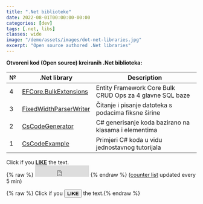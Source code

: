 ```yaml
---
title: ".Net biblioteke"
date: 2022-08-01T00:00:00-00:00
categories: [dev]
tags: [.net, libs]
classes: wide
image: "/demo/assets/images/dot-net-libraries.jpg"
excerpt: "Open source authored .Net libraries"
---
```


**Otvoreni kod (Open source) kreiranih .Net biblioteka:**

| №  | .Net library             | Description                                              |
| -  | ------------------------ | -------------------------------------------------------- |
| 4  | [EFCore.BulkExtensions](https://github.com/borisdj/EFCore.BulkExtensions) | Entity Framework Core Bulk CRUD Ops za 4 glavne SQL baze |
| 3  | [FixedWidthParserWriter](https://github.com/borisdj/FixedWidthParserWriter) | Čitanje i pisanje datoteka s podacima fiksne širine |
| 2  | [CsCodeGenerator](https://github.com/borisdj/CsCodeGenerator) | C# generisanje koda bazirano na klasama i elementima |
| 1  | [CsCodeExample](https://github.com/borisdj/CsCodeExample) | Primjeri C# koda u vidu jednostavnog tutorijala |

Click if you [**LIKE**](https://script.google.com/macros/s/AKfycbzZHMD7Y8gp04hSipbZqj0K8ThiV7fxHf0jZboXcfvU1saESYdk5PjyN6XNwMMCj8uv/exec) the text.<br>
{% raw %} <iframe src="https://docs.google.com/spreadsheets/d/e/2PACX-1vRylKpaTqDluVsX1bgonHR74mApXbnrr7bCr6_z-UaH4fDlD3i6v51tITUbCbbRHl-MfvdS9VNUtDQU/pubhtml?gid=0&amp;single=true&amp;range=A1:B1&amp;widget=false&amp;headers=false&amp;chrome=false" width="143" height="30" frameborder="no" border="0" marginwidth="0" marginheight="0"></iframe> {% endraw %} ([counter list](https://docs.google.com/spreadsheets/d/e/2PACX-1vRylKpaTqDluVsX1bgonHR74mApXbnrr7bCr6_z-UaH4fDlD3i6v51tITUbCbbRHl-MfvdS9VNUtDQU/pubhtml?gid=0) updated every 5 min)

{% raw %} Click if you <BUTTON TYPE="button" ONCLICK="alert('Like saved!');">**LIKE**</BUTTON> the text.{% endraw %}
